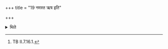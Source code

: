+++
title = "19 नमस्त ऋष इति"

+++

<details><summary>थिते</summary>


19. He adddresses the chaplain with namaste r̥ṣe....[^1]  

[^1]: TB II.7.16.1. 
</details>

